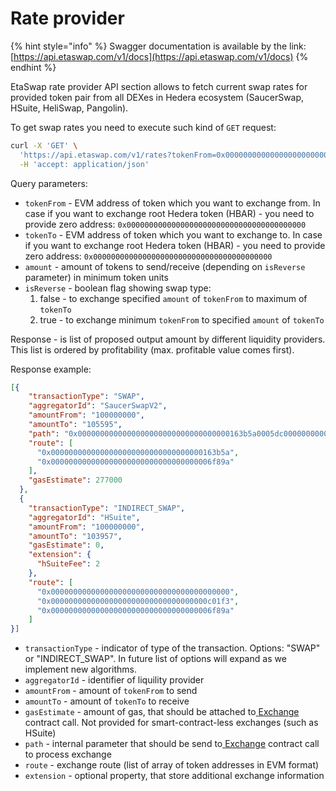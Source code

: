 # Rate provider

{% hint style="info" %}
Swagger documentation is available by the link: [https://api.etaswap.com/v1/docs](https://api.etaswap.com/v1/docs)
{% endhint %}

EtaSwap rate provider API section allows to fetch current swap rates for provided token pair from all DEXes in Hedera ecosystem (SaucerSwap, HSuite, HeliSwap, Pangolin).

To get swap rates you need to execute such kind of `GET` request:

```sh
curl -X 'GET' \
  'https://api.etaswap.com/v1/rates?tokenFrom=0x0000000000000000000000000000000000000000&tokenTo=0x000000000000000000000000000000000006f89a&amount=100000000&isReverse=false' \
  -H 'accept: application/json'
```

Query parameters:

* `tokenFrom` - EVM address of token which you want to exchange from. In case if you want to exchange root Hedera token (HBAR) - you need to provide zero address: `0x0000000000000000000000000000000000000000`
* `tokenTo` - EVM address of token which you want to exchange to. In case if you want to exchange root Hedera token (HBAR) - you need to provide zero address: `0x0000000000000000000000000000000000000000`
* `amount` - amount of tokens to send/receive (depending on `isReverse` parameter) in minimum token units
* `isReverse` - boolean flag showing swap type:
  1. false - to exchange specified `amount` of `tokenFrom` to maximum of `tokenTo`
  2. true - to exchange minimum `tokenFrom` to specified `amount` of `tokenTo`

Response - is list of proposed output amount by different liquidity providers. This list is ordered by profitability (max. profitable value comes first).

Response example:

```json
[{
    "transactionType": "SWAP",
    "aggregatorId": "SaucerSwapV2",
    "amountFrom": "100000000",
    "amountTo": "105595",
    "path": "0x0000000000000000000000000000000000163b5a0005dc000000000000000000000000000000000006f89a",
    "route": [
      "0x0000000000000000000000000000000000163b5a",
      "0x000000000000000000000000000000000006f89a"
    ],
    "gasEstimate": 277000
  },
  {
    "transactionType": "INDIRECT_SWAP",
    "aggregatorId": "HSuite",
    "amountFrom": "100000000",
    "amountTo": "103957",
    "gasEstimate": 0,
    "extension": {
      "hSuiteFee": 2
    },
    "route": [
      "0x0000000000000000000000000000000000000000",
      "0x00000000000000000000000000000000000c01f3",
      "0x000000000000000000000000000000000006f89a"
    ]
}]
```

* `transactionType` - indicator of type of the transaction. Options: "SWAP" or "INDIRECT\_SWAP". In future list of options will expand as we implement new algorithms.
* `aggregatorId` - identifier of liquility provider
* `amountFrom` - amount of `tokenFrom` to send
* `amountTo` - amount of `tokenTo` to receive
* `gasEstimate` - amount of gas, that should be attached to[ ](../smart-contracts/smart-contract-addresses.md)[Exchange](../smart-contracts/smart-contract-addresses.md) contract call. Not provided for smart-contract-less exchanges (such as HSuite)
* `path` - internal parameter that should be send to[ ](../smart-contracts/smart-contract-addresses.md)[Exchange](../smart-contracts/smart-contract-addresses.md) contract call to process exchange
* `route` - exchange route (list of array of token addresses in EVM format)
* `extension` - optional property, that store additional exchange information

